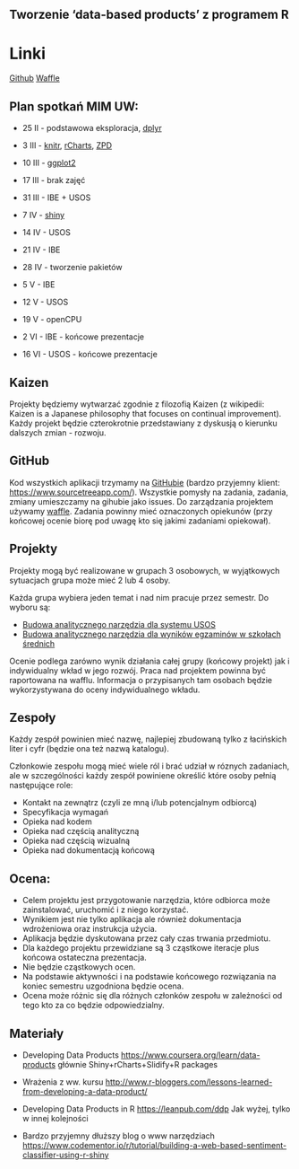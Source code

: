 Tworzenie ‘data-based products’ z programem R
---------------------------------------------

# Linki

[Github](https://pbiecek.gitbooks.io/przewodnik/content/Programowanie/jak_korzystac_z_serwisu_github_i_waffle.html)
[Waffle](https://pbiecek.gitbooks.io/przewodnik/content/Programowanie/jak_korzystac_z_serwisu_waffle.html)



Plan spotka&#324; MIM UW:
-------------------------

* 25 II - podstawowa eksploracja, [dplyr](https://rawgithub.com/pbiecek/DataProducts/master/MIMUW_2016/materialy/dplyr/dplyr.html)
* 3 III - [knitr](https://pbiecek.gitbooks.io/przewodnik/content/Programowanie/jak_tworzyc_raporty.html), [rCharts](https://pbiecek.gitbooks.io/przewodnik/content/Wizualizacja/jak_tworzyc_interaktywne_wykresy.html), [ZPD](https://rawgit.com/pbiecek/DataProducts/master/MIMUW_2016/WynikiEgzaminacyjne/wczytaj.html)
* 10 III - [ggplot2](https://pbiecek.gitbooks.io/przewodnik/content/Wizualizacja/jak_tworzyc_wykresy_ggplot2.html)

* 17 III - brak zajęć
* 31 III - IBE + USOS

* 7 IV - [shiny](https://pbiecek.gitbooks.io/przewodnik/content/Programowanie/jak_tworzyc_aplikajce.html)

* 14 IV - USOS
* 21 IV - IBE

* 28 IV - tworzenie pakietów

* 5 V - IBE
* 12 V - USOS

* 19 V - openCPU

* 2 VI - IBE - końcowe prezentacje
* 16 VI - USOS - końcowe prezentacje


Kaizen
------

Projekty będziemy wytwarzać zgodnie z filozofią Kaizen (z wikipedii: Kaizen is a Japanese philosophy that focuses on continual improvement).
Każdy projekt będzie czterokrotnie przedstawiany z dyskusją o kierunku dalszych zmian - rozwoju. 


GitHub
------

Kod wszystkich aplikacji trzymamy na [GitHubie](https://github.com/pbiecek/DataProducts/tree/master/MIMUW_2016) (bardzo przyjemny klient: https://www.sourcetreeapp.com/).
Wszystkie pomysły na zadania, zadania, zmiany umieszczamy na gihubie jako issues. 
Do zarządzania projektem używamy [waffle](https://waffle.io/pbiecek/DataProducts).
Zadania powinny mieć oznaczonych opiekunów (przy końcowej ocenie biorę pod uwagę kto się jakimi zadaniami opiekował).


Projekty
--------

Projekty mogą być realizowane w grupach 3 osobowych, w wyjątkowych sytuacjach grupa może mieć 2 lub 4 osoby. 

Każda grupa wybiera jeden temat i nad nim pracuje przez semestr.
Do wyboru są:

* [Budowa analitycznego narzędzia dla systemu USOS](https://github.com/pbiecek/DataProducts/tree/master/MIMUW_2016/USOS)
* [Budowa analitycznego narzędzia dla wyników egzaminów w szkołach średnich](https://github.com/pbiecek/DataProducts/tree/master/MIMUW_2016/WynikiEgzaminacyjne)

Ocenie podlega zarówno wynik działania całej grupy (końcowy projekt) jak i indywidualny wkład w jego rozwój. 
Praca nad projektem powinna być raportowana na wafflu. 
Informacja o przypisanych tam osobach będzie wykorzystywana do oceny indywidualnego wkładu.


Zespoły
-------

Każdy zespół powinien mieć nazwę, najlepiej zbudowaną tylko z łacińskich liter i cyfr (będzie ona też nazwą katalogu).

Członkowie zespołu mogą mieć wiele ról i brać udział w róznych zadaniach, ale w szczególności każdy zespół powiniene określić które osoby pełnią następujące role:

* Kontakt na zewnątrz (czyli ze mną i/lub potencjalnym odbiorcą)
* Specyfikacja wymagań
* Opieka nad kodem
* Opieka nad częścią analityczną
* Opieka nad częścią wizualną
* Opieka nad dokumentacją końcową


Ocena:
------

* Celem projektu jest przygotowanie narzędzia, które odbiorca może zainstalować, uruchomić i z niego korzystać.
* Wynikiem jest nie tylko aplikacja ale również dokumentacja wdrożeniowa oraz instrukcja użycia.
* Aplikacja będzie dyskutowana przez cały czas trwania przedmiotu. 
* Dla każdego projektu przewidziane są 3 cząstkowe iteracje plus końcowa ostateczna prezentacja.
* Nie będzie cząstkowych ocen.
* Na podstawie aktywności i na podstawie końcowego rozwiązania na koniec semestru uzgodniona będzie ocena.
* Ocena może różnic się dla różnych członków zespołu w zależności od tego kto za co będzie odpowiedzialny.


Materiały
---------

* Developing Data Products
https://www.coursera.org/learn/data-products
głównie Shiny+rCharts+Slidify+R packages

* Wrażenia z ww. kursu
http://www.r-bloggers.com/lessons-learned-from-developing-a-data-product/

* Developing Data Products in R
https://leanpub.com/ddp
Jak wyżej, tylko w innej kolejności

* Bardzo przyjemny dłuższy blog o www narzędziach
https://www.codementor.io/r/tutorial/building-a-web-based-sentiment-classifier-using-r-shiny


